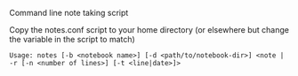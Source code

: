 Command line note taking script

Copy the notes.conf script to your home directory (or elsewhere but change the variable in the script to match)

```
Usage: notes [-b <notebook name>] [-d <path/to/notebook-dir>] <note | -r [-n <number of lines>] [-t <line|date>]>
```